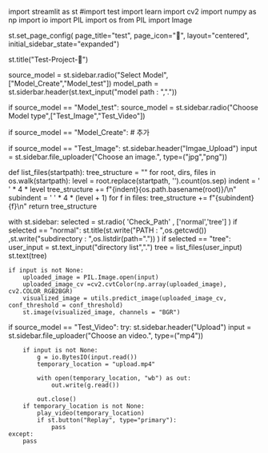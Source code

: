 import streamlit as st
#import test
import learn
import cv2
import numpy as np
import io
import PIL
import os
from PIL import Image

st.set_page_config(
    page_title="test",
    page_icon="🌚",
    layout="centered",
    initial_sidebar_state="expanded")

st.title("Test-Project-🌚")

source_model = st.sidebar.radio("Select Model",["Model_Create","Model_test"])
model_path = st.siderbar.header(st.text_input("model path : ","."))

if source_model == "Model_test":
    source_model = st.sidebar.radio("Choose Model type",["Test_Image","Test_Video"])
    
if source_model == "Model_Create":
    # 추가
    
if source_model == "Test_Image":
    st.sidebar.header("Imgae_Upload")
    input = st.sidebar.file_uploader("Choose an image.", type=("jpg","png"))

def list_files(startpath):
    tree_structure = ""
    for root, dirs, files in os.walk(startpath):
        level = root.replace(startpath, '').count(os.sep)
        indent = ' ' * 4 * level
        tree_structure += f"{indent}{os.path.basename(root)}/\n"
        subindent = ' ' * 4 * (level + 1)
        for f in files:
            tree_structure += f"{subindent}{f}\n"
    return tree_structure

with st.sidebar:
    selected = st.radio( 'Check_Path' , ['normal','tree'] )
    if selected == "normal":
        st.title(st.write("PATH : ",os.getcwd())
                 ,st.write("subdirectory : ",os.listdir(path="."))
                )
    if selected == "tree":
            user_input = st.text_input("directory list",".")
            tree = list_files(user_input)
            st.text(tree)

    if input is not None:
        uploaded_image = PIL.Image.open(input)
        uploaded_image_cv =cv2.cvtColor(np.array(uploaded_image), cv2.COLOR_RGB2BGR)
        visualized_image = utils.predict_image(uploaded_image_cv, conf_threshold = conf_threshold)
        st.image(visualized_image, channels = "BGR")

if source_model == "Test_Video":
    try:
        st.sidebar.header("Upload")
        input = st.sidebar.file_uploader("Choose an video.", type=("mp4"))

        if input is not None:
            g = io.BytesIO(input.read())
            temporary_location = "upload.mp4"

            with open(temporary_location, "wb") as out:
                out.write(g.read())

            out.close()
        if temporary_location is not None:
            play_video(temporary_location)
            if st.button("Replay", type="primary"):
                pass
    except:
        pass
